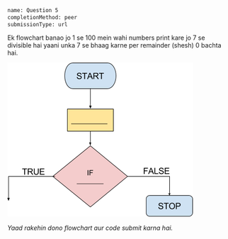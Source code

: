 ```ngMeta
name: Question 5
completionMethod: peer
submissionType: url
```

Ek flowchart banao jo 1 se 100 mein wahi numbers print kare jo 7 se divisible hai yaani unka 7 se bhaag karne per remainder (shesh) 0 bachta hai.

![empty flowchart](assets/question_images/13.6-image1.png)

*Yaad rakehin dono flowchart aur code submit karna hai.*
